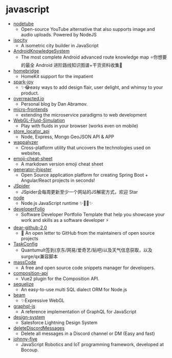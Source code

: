 # javascript
- [nodetube](https://github.com/mayeaux/nodetube)
  - Open-source YouTube alternative that also supports image and audio uploads. Powered by NodeJS
- [isocity](https://github.com/victorqribeiro/isocity)
  - A isometric city builder in JavaScript
- [AndroidKnowledgeSystem](https://github.com/feelschaotic/AndroidKnowledgeSystem)
  - The most complete Android advanced route knowledge map ⭐️你想要的最全 Android 进阶路线知识图谱+干货资料收集🚀
- [homebridge](https://github.com/nfarina/homebridge)
  - HomeKit support for the impatient
- [spark-joy](https://github.com/sw-yx/spark-joy)
  - ✨😂easy ways to add design flair, user delight, and whimsy to your product.
- [overreacted.io](https://github.com/gaearon/overreacted.io)
  - Personal blog by Dan Abramov.
- [micro-frontends](https://github.com/neuland/micro-frontends)
  - extending the microservice paradigms to web development
- [WebGL-Fluid-Simulation](https://github.com/PavelDoGreat/WebGL-Fluid-Simulation)
  - Play with fluids in your browser (works even on mobile)
- [store_locator_api](https://github.com/bradtraversy/store_locator_api)
  - Node, Express, Mongo GeoJSON API & APP
- [wappalyzer](https://github.com/AliasIO/wappalyzer)
  - Cross-platform utility that uncovers the technologies used on websites.
- [emoji-cheat-sheet](https://github.com/ikatyang/emoji-cheat-sheet)
  - A markdown version emoji cheat sheet
- [generator-jhipster](https://github.com/jhipster/generator-jhipster)
  - Open Source application platform for creating Spring Boot + Angular/React projects in seconds!
- [JSpider](https://github.com/scrapyhub/JSpider)
  - JSpider会每周更新至少一个网站的JS解密方式，欢迎 Star
- [node](https://github.com/nodejs/node)
  - Node.js JavaScript runtime ✨🐢🚀✨
- [developerFolio](https://github.com/saadpasta/developerFolio)
  - Software Developer Portfolio Template that help you showcase your work and skills as a software developer ⚡️
- [dear-github-2.0](https://github.com/drop-ice/dear-github-2.0)
  - 📨 An open letter to GitHub from the maintainers of open source projects
- [TaskConfig](https://github.com/sazs34/TaskConfig)
  - Quantumult签到(京东/网易/爱奇艺/贴吧)以及天气信息获取，以及surge/qx兼容脚本
- [massCode](https://github.com/antonreshetov/massCode)
  - A free and open source code snippets manager for developers.
- [composition-api](https://github.com/vuejs/composition-api)
  - Vue2 plugin for the Composition API.
- [sequelize](https://github.com/sequelize/sequelize)
  - An easy-to-use multi SQL dialect ORM for Node.js
- [beam](https://github.com/doodlewind/beam)
  - ✨Expressive WebGL
- [graphql-js](https://github.com/graphql/graphql-js)
  - A reference implementation of GraphQL for JavaScript
- [design-system](https://github.com/salesforce-ux/design-system)
  - Salesforce Lightning Design System
- [deleteDiscordMessages](https://github.com/victornpb/deleteDiscordMessages)
  - Delete all messages in a Discord channel or DM (Easy and fast)
- [johnny-five](https://github.com/rwaldron/johnny-five)
  - JavaScript Robotics and IoT programming framework, developed at Bocoup.
